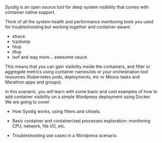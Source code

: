 Sysdig is an open source tool for deep system visibility that comes with container native support.

Think of all the system health and performance monitoring tools you used for troubleshooting but working together and container-aware:
- strace
- tcpdump
- htop
- iftop
- lsof
and way more... awesome sauce.

This means that you can gain visibility inside the containers, and filter or aggregate metrics using container names/ids or your orchestration tool resources (Kubernetes pods, deployments, etc or Mesos tasks and Marathon apps and groups).

In this scenario, you will learn with some basic and cool examples of how to add container visibility on a simple Wordpress deployment using Docker. We are going to cover:

* How Sysdig works, using filters and chisels.

* Basic container and containerized processes exploration: monitoring CPU, network, file I/O, etc.

* Troubleshooting use cases in a Wordpress scenario.
